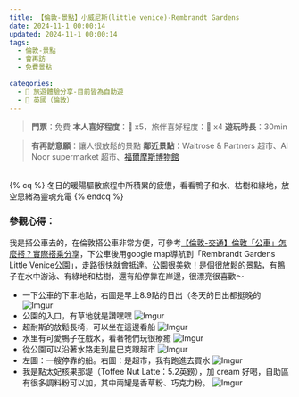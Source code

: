 ```yaml
---
title: 【倫敦-景點】小威尼斯(little venice)-Rembrandt Gardens
date: 2024-11-1 00:00:14
updated: 2024-11-1 00:00:14
tags:
  - 倫敦-景點
  - 會再訪
  - 免費景點  

categories: 
  - 🌴 旅遊體驗分享-目前皆為自助遊
  - 🥥 英國（倫敦） 
---
```

>**門票**：免費
>**本人喜好程度**：🌝 x5，旅伴喜好程度：🌝 x4
>**遊玩時長**：30min
<!-- more -->
>**有再訪意願**：讓人很放鬆的景點
>**鄰近景點**：Waitrose & Partners 超市、Al Noor supermarket 超市、[福爾摩斯博物館](https://taoudjiji.github.io/blog/london/L-spot/Sherlock%20Holmes%20Museum/?highlight=%E7%A6%8F%E7%88%BE%E6%91%A9%E6%96%AF%E9%9B%95%E5%83%8F)


<br>
{% cq %} 冬日的暖陽驅散旅程中所積累的疲憊，看看鴨子和水、枯樹和綠地，放空思緒為靈魂充電 {% endcq %}
<br>

### 參觀心得：
我是搭公車去的，在倫敦搭公車非常方便，可參考[【倫敦-交通】倫敦「公車」怎麼搭？實際搭乘分享](https://taoudjiji.github.io/blog/london/L-trans%20and%20food/L-bus/?highlight=%E5%80%AB%E6%95%A6%E3%80%8C%E5%85%AC%E8%BB%8A%E3%80%8D)，下公車後用google map導航到「Rembrandt Gardens Little Venice公園」，走路很快就會抵達。公園很美欸！是個很放鬆的景點，有鴨子在水中游泳、有綠地和枯樹，還有船停靠在岸邊，很漂亮很喜歡～
+ 一下公車的下車地點，右圖是早上8.9點的日出（冬天的日出都挺晚的
![Imgur](https://i.imgur.com/BjpeLwG.jpeg)
+ 公園的入口，有草地就是讚嘿嘿
![Imgur](https://i.imgur.com/wiTp7PS.jpeg)
+ 超耐斯的放鬆長椅，可以坐在這邊看船
![Imgur](https://i.imgur.com/2Cljbj1.jpeg)
+ 水里有可愛鴨子在戲水，看著牠們玩很療癒
![Imgur](https://i.imgur.com/hdfxZCj.jpeg)
+ 從公園可以沿著水路走到星巴克跟超市
![Imgur](https://i.imgur.com/lEhjkBB.jpeg)
+ 左圖：一艘停靠的船。右圖：是超市，我有跑進去買水
![Imgur](https://i.imgur.com/olTc7kd.jpeg)
+ 我是點太妃核果那堤（Toffee Nut Latte：5.2英鎊），加 cream 好喝，自助區有很多調料粉可以加，其中兩罐是香草粉、巧克力粉。
![Imgur](https://i.imgur.com/2RUDjQy.jpeg)
